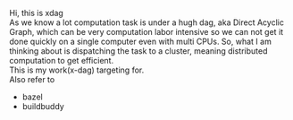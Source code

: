 Hi, this is xdag  
As we know a lot computation task is under a hugh dag, aka Direct Acyclic Graph,
which can be very computation labor intensive so we can not get it done 
quickly on a single computer even with multi CPUs.
So, what I am thinking about is dispatching the task to a cluster, meaning 
distributed computation to get efficient.  
This is my work(x-dag) targeting for.  
Also refer to
* bazel
* buildbuddy  
